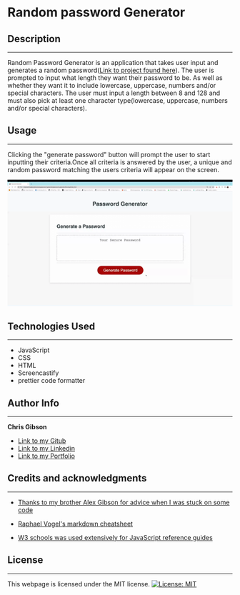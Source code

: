 # Random password Generator

## Description

---

Random Password Generator is an application that takes user input and generates a random password([Link to project found here](https://chrischarlesgibson.github.io/password-generator/)). The user is prompted to input what length they want their password to be. As well as whether they want it to include lowercase, uppercase, numbers and/or special characters. The user must input a length between 8 and 128 and must also pick at least one character type(lowercase, uppercase, numbers and/or special characters).

## Usage

---

Clicking the "generate password" button will prompt the user to start inputting their criteria.Once all criteria is answered by the user, a unique and random password matching the users criteria will appear on the screen.

![how to use GIF](./Assets/password%20generator%20GIF.gif)

## Technologies Used

---

- JavaScript
- CSS
- HTML
- Screencastify
- prettier code formatter

## Author Info

---

**Chris Gibson**

- [Link to my Gitub](https://github.com/chrischarlesgibson)
- [Link to my Linkedin](https://www.linkedin.com/in/chris-gibson-415909250/)
- [Link to my Portfolio](https://chrischarlesgibson.github.io/Chris-Gibson-project-portfolio/)

## Credits and acknowledgments

---

- [Thanks to my brother Alex Gibson for advice when I was stuck on some code](https://github.com/argibson02)

- [Raphael Vogel's markdown cheatsheet](https://github.com/tchapi/markdown-cheatsheet/blob/master/README.md)

- [W3 schools was used extensively for JavaScript reference guides](https://www.w3schools.com/)

## License

---

This webpage is licensed under the MIT license.
[![License: MIT](https://img.shields.io/badge/License-MIT-yellow.svg)](https://opensource.org/licenses/MIT)
